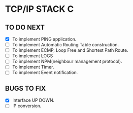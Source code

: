 # TCP/IP STACK C

## TO DO NEXT
- [x] To implement PING application. 
- [ ] To implement Automatic Routing Table construction.
- [ ] To implement ECMP, Loop Free and Shortest Path Route.
- [ ] To implement LOGS
- [ ] To implement NPM(neighbour management protocol).
- [ ] To implement Timer.
- [ ] To implement Event notification.

## BUGS TO FIX
- [x] Interface UP DOWN.
- [ ] IP conversion. 
